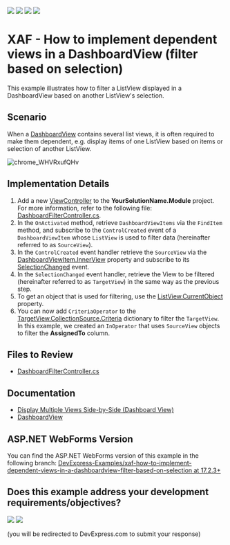 <!-- default badges list -->
![](https://img.shields.io/endpoint?url=https://codecentral.devexpress.com/api/v1/VersionRange/128591509/24.2.1%2B)
[![](https://img.shields.io/badge/Open_in_DevExpress_Support_Center-FF7200?style=flat-square&logo=DevExpress&logoColor=white)](https://supportcenter.devexpress.com/ticket/details/E4916)
[![](https://img.shields.io/badge/📖_How_to_use_DevExpress_Examples-e9f6fc?style=flat-square)](https://docs.devexpress.com/GeneralInformation/403183)
[![](https://img.shields.io/badge/💬_Leave_Feedback-feecdd?style=flat-square)](#does-this-example-address-your-development-requirementsobjectives)
<!-- default badges end -->
# XAF - How to implement dependent views in a DashboardView (filter based on selection)

This example illustrates how to filter a ListView displayed in a DashboardView based on another ListView's selection.

## Scenario

When a [DashboardView](https://docs.devexpress.com/eXpressAppFramework/DevExpress.ExpressApp.DashboardView) contains several list views, it is often required to make them dependent, e.g. display items of one ListView based on items or selection of another ListView.

![chrome_WHVRxufQHv](https://user-images.githubusercontent.com/14300209/226880445-1db093ce-416a-40e9-874a-13b931005242.gif)


## Implementation Details
1. Add a new [ViewController](https://docs.devexpress.com/eXpressAppFramework/DevExpress.ExpressApp.ViewController) to the **YourSolutionName.Module** project. For more information, refer to the following file: [DashboardFilterController.cs](./CS/EFCore/DependentDashboardEF/DependentDashboardEF.Module/Controllers/DashboardFilterController.cs).
2. In the `OnActivated` method, retrieve `DashboardViewItems` via the `FindItem` method, and subscribe to the `ControlCreated` event of a `DashboardViewItem` whose `ListView` is used to filter data (hereinafter referred to as `SourceView`).
4. In the `ControlCreated` event handler retrieve the `SourceView` via the [DashboardViewItem.InnerView](https://docs.devexpress.com/eXpressAppFramework/DevExpress.ExpressApp.Editors.DashboardViewItem.InnerView?p=netframework) property and subscribe to its [SelectionChanged](https://docs.devexpress.com/eXpressAppFramework/DevExpress.ExpressApp.View.SelectionChanged?p=netframework) event.
5. In the `SelectionChanged` event handler, retrieve the View to be filtered (hereinafter referred to as `TargetView`) in the same way as the previous step.
6. To get an object that is used for filtering, use the [ListView.CurrentObject](https://docs.devexpress.com/eXpressAppFramework/DevExpress.ExpressApp.ListView.CurrentObject?p=netframework) property. 
7. You can now add `CriteriaOperator` to the [TargetView.CollectionSource.Criteria](https://docs.devexpress.com/eXpressAppFramework/DevExpress.ExpressApp.CollectionSourceBase.Criteria?p=netframework) dictionary to filter the `TargetView`. In this example, we created an `InOperator` that uses `SourceView` objects to filter the **AssignedTo** column.

## Files to Review

- [DashboardFilterController.cs](./CS/EFCore/DependentDashboardEF/DependentDashboardEF.Module/Controllers/DashboardFilterController.cs) 

## Documentation

- [Display Multiple Views Side-by-Side (Dashboard View)](https://docs.devexpress.com/eXpressAppFramework/113296/ui-construction/views/layout/display-several-views-side-by-side)
- [DashboardView](https://docs.devexpress.com/eXpressAppFramework/DevExpress.ExpressApp.DashboardView)

## ASP.NET WebForms Version

You can find the ASP.NET WebForms version of this example in the following branch: <a href="https://github.com/DevExpress-Examples/xaf-how-to-implement-dependent-views-in-a-dashboardview-filter-based-on-selection/tree/17.2.3%2B">DevExpress-Examples/xaf-how-to-implement-dependent-views-in-a-dashboardview-filter-based-on-selection at 17.2.3+</a>
<!-- feedback -->
## Does this example address your development requirements/objectives?

[<img src="https://www.devexpress.com/support/examples/i/yes-button.svg"/>](https://www.devexpress.com/support/examples/survey.xml?utm_source=github&utm_campaign=xaf-how-to-implement-dependent-views-in-a-dashboardview-filter-based-on-selection&~~~was_helpful=yes) [<img src="https://www.devexpress.com/support/examples/i/no-button.svg"/>](https://www.devexpress.com/support/examples/survey.xml?utm_source=github&utm_campaign=xaf-how-to-implement-dependent-views-in-a-dashboardview-filter-based-on-selection&~~~was_helpful=no)

(you will be redirected to DevExpress.com to submit your response)
<!-- feedback end -->
